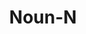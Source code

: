 ---
word: "true"

title: "Noun-N"

categories: ['']

tags: ['Noun']

arwords: 'اسم'

arexps: []

enwords: ['Noun-N']

enexps: []

arlexicons: 'أ'

enlexicons: 'N'

authors: ['Ruqayya Roshdy']

translators: ['']

citations: 'مقدمة في حوسبة اللغة العربية'

sources: 'مركز الملك عبدالله بن عبدالعزيز الدولي لخدمة اللغة العربية'

slug: ""
---